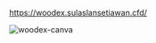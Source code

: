https://woodex.sulaslansetiawan.cfd/

![woodex-canva](https://github.com/aslan-asilon31/woodex_laravel10/assets/116990574/9f6eb2fd-1adb-48b7-9157-6663d0924d79)

